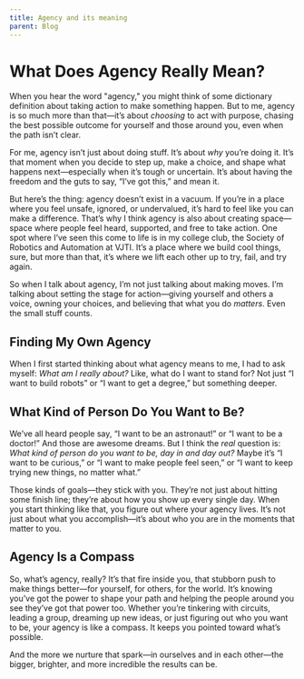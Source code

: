 ```yaml
--- 
title: Agency and its meaning 
parent: Blog 
--- 
```


# What Does Agency Really Mean?

When you hear the word "agency," you might think of some dictionary definition about taking action to make something happen. But to me, agency is so much more than that—it’s about *choosing* to act with purpose, chasing the best possible outcome for yourself and those around you, even when the path isn’t clear.

For me, agency isn’t just about doing stuff. It’s about *why* you’re doing it. It’s that moment when you decide to step up, make a choice, and shape what happens next—especially when it’s tough or uncertain. It’s about having the freedom and the guts to say, “I’ve got this,” and mean it.

But here’s the thing: agency doesn’t exist in a vacuum. If you’re in a place where you feel unsafe, ignored, or undervalued, it’s hard to feel like you can make a difference. That’s why I think agency is also about creating space—space where people feel heard, supported, and free to take action. One spot where I’ve seen this come to life is in my college club, the Society of Robotics and Automation at VJTI. It’s a place where we build cool things, sure, but more than that, it’s where we lift each other up to try, fail, and try again.

So when I talk about agency, I’m not just talking about making moves. I’m talking about setting the stage for action—giving yourself and others a voice, owning your choices, and believing that what you do *matters*. Even the small stuff counts.

## Finding My Own Agency

When I first started thinking about what agency means to me, I had to ask myself: *What am I really about?* Like, what do I want to stand for? Not just “I want to build robots” or “I want to get a degree,” but something deeper.

## What Kind of Person Do You Want to Be?

We’ve all heard people say, “I want to be an astronaut!” or “I want to be a doctor!” And those are awesome dreams. But I think the *real* question is: *What kind of person do you want to be, day in and day out?* Maybe it’s “I want to be curious,” or “I want to make people feel seen,” or “I want to keep trying new things, no matter what.”

Those kinds of goals—they stick with you. They’re not just about hitting some finish line; they’re about how you show up every single day. When you start thinking like that, you figure out where your agency lives. It’s not just about what you accomplish—it’s about who you are in the moments that matter to you.

## Agency Is a Compass

So, what’s agency, really? It’s that fire inside you, that stubborn push to make things better—for yourself, for others, for the world. It’s knowing you’ve got the power to shape your path and helping the people around you see they’ve got that power too. Whether you’re tinkering with circuits, leading a group, dreaming up new ideas, or just figuring out who you want to be, your agency is like a compass. It keeps you pointed toward what’s possible.

And the more we nurture that spark—in ourselves and in each other—the bigger, brighter, and more incredible the results can be.

